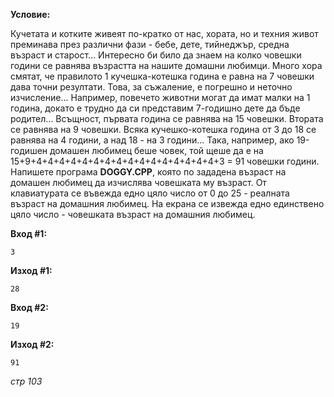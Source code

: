 **Условие:**

Кучетата и котките живеят по-кратко от нас, хората, но и техния живот преминава през различни фази - бебе, дете, тийнеджър, средна възраст и старост... Интересно би било да знаем на колко човешки години се равнява възрастта на нашите домашни любимци. Много хора смятат, че правилото 1 кучешка-котешка година е равна на 7 човешки дава точни резултати. Това, за съжаление, е погрешно и неточно изчисление... Например, повечето животни могат да имат малки на 1 година, докато е трудно да си представим 7-годишно дете да бъде родител... Всъщност, първата година се равнява на 15 човешки. Втората се равнява на 9 човешки. Всяка кучешко-котешка година от 3 до 18 се равнява на 4 години, а над 18 - на 3 години... Така, например, ако 19-годишен домашен любимец беше човек, той щеше да е на 15+9+4+4+4+4+4+4+4+4+4+4+4+4+4+4+4+4+3 = 91 човешки години. Напишете програма **DOGGY.CPP**, която по зададена възраст на домашен любимец да изчислява човешката му възраст. От клавиатурата се въвежда едно цяло число от 0 до 25 - реалната възраст на домашния любимец. На екрана се извежда едно единствено цяло число - човешката възраст на домашния любимец.

**Вход #1:**

	3

**Изход #1:**

	28

**Вход #2:**

	19

**Изход #2:**

	91

*стр 103*